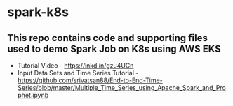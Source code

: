 # spark-k8s
This repo contains code and supporting files used to demo Spark Job on K8s using AWS EKS
---
- Tutorial Video - https://lnkd.in/gzu4UCn
- Input Data Sets and Time Series Tutorial - https://github.com/srivatsan88/End-to-End-Time-Series/blob/master/Multiple_Time_Series_using_Apache_Spark_and_Prophet.ipynb 
